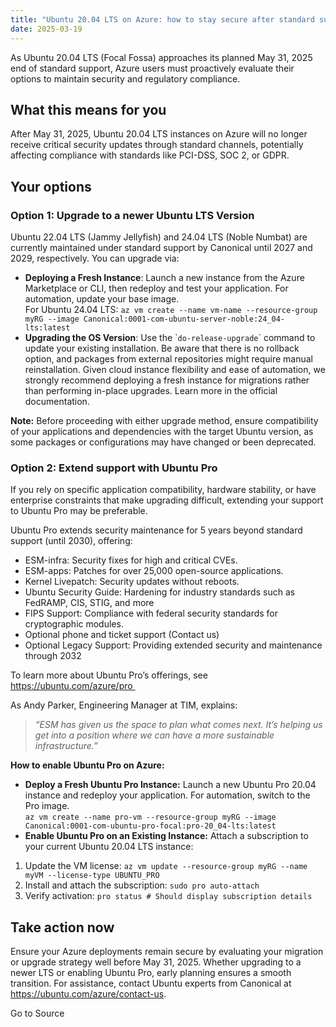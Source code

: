 ```yaml
---
title: "Ubuntu 20.04 LTS on Azure: how to stay secure after standard support ends"
date: 2025-03-19
---
```


As Ubuntu 20.04 LTS (Focal Fossa) approaches its planned May 31, 2025 end of standard support, Azure users must proactively evaluate their options to maintain security and regulatory compliance.

## What this means for you

After May 31, 2025, Ubuntu 20.04 LTS instances on Azure will no longer receive critical security updates through standard channels, potentially affecting compliance with standards like PCI-DSS, SOC 2, or GDPR.

## Your options

### Option 1: Upgrade to a newer Ubuntu LTS Version

Ubuntu 22.04 LTS (Jammy Jellyfish) and 24.04 LTS (Noble Numbat) are currently maintained under standard support by Canonical until 2027 and 2029, respectively. You can upgrade via:

- **Deploying a Fresh Instance**: Launch a new instance from the Azure Marketplace or CLI, then redeploy and test your application. For automation, update your base image.  
    For Ubuntu 24.04 LTS: `az vm create --name vm-name --resource-group myRG --image Canonical:0001-com-ubuntu-server-noble:24_04-lts:latest`
- **Upgrading the OS Version**: Use the \``do-release-upgrade`\` command to update your existing installation. Be aware that there is no rollback option, and packages from external repositories might require manual reinstallation. Given cloud instance flexibility and ease of automation, we strongly recommend deploying a fresh instance for migrations rather than performing in-place upgrades. Learn more in the official documentation.

**Note:** Before proceeding with either upgrade method, ensure compatibility of your applications and dependencies with the target Ubuntu version, as some packages or configurations may have changed or been deprecated.

### Option 2: Extend support with Ubuntu Pro

If you rely on specific application compatibility, hardware stability, or have enterprise constraints that make upgrading difficult, extending your support to Ubuntu Pro may be preferable. 

Ubuntu Pro extends security maintenance for 5 years beyond standard support (until 2030), offering:

- ESM-infra: Security fixes for high and critical CVEs.
- ESM-apps: Patches for over 25,000 open-source applications.
- Kernel Livepatch: Security updates without reboots.
- Ubuntu Security Guide: Hardening for industry standards such as FedRAMP, CIS, STIG, and more
- FIPS Support: Compliance with federal security standards for cryptographic modules.
- Optional phone and ticket support (Contact us)
- Optional Legacy Support: Providing extended security and maintenance through 2032

To learn more about Ubuntu Pro’s offerings, see https://ubuntu.com/azure/pro 

As Andy Parker, Engineering Manager at TIM, explains: 

> _“ESM has given us the space to plan what comes next. It’s helping us get into a position where we can have a more sustainable infrastructure.”_

**How to enable Ubuntu Pro on Azure:**

- **Deploy a Fresh Ubuntu Pro Instance:** Launch a new Ubuntu Pro 20.04 instance and redeploy your application. For automation, switch to the Pro image.  
    `az vm create --name pro-vm --resource-group myRG --image Canonical:0001-com-ubuntu-pro-focal:pro-20_04-lts:latest`
- **Enable Ubuntu Pro on an Existing Instance:** Attach a subscription to your current Ubuntu 20.04 LTS instance:

1. Update the VM license: `az vm update --resource-group myRG --name myVM --license-type UBUNTU_PRO`
2. Install and attach the subscription: `sudo pro auto-attach`
3. Verify activation: `pro status # Should display subscription details` 

## Take action now

Ensure your Azure deployments remain secure by evaluating your migration or upgrade strategy well before May 31, 2025. Whether upgrading to a newer LTS or enabling Ubuntu Pro, early planning ensures a smooth transition. For assistance, contact Ubuntu experts from Canonical at https://ubuntu.com/azure/contact-us.

Go to Source
